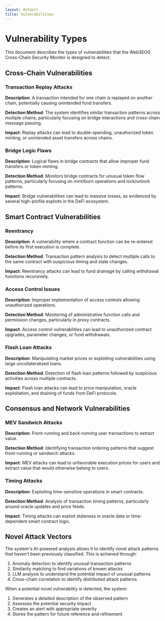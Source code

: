 ```yaml
---
layout: default
title: Vulnerabilities
---
```


# Vulnerability Types

This document describes the types of vulnerabilities that the Web3EOG Cross-Chain Security Monitor is designed to detect.

## Cross-Chain Vulnerabilities

### Transaction Replay Attacks

**Description**: A transaction intended for one chain is replayed on another chain, potentially causing unintended fund transfers.

**Detection Method**: The system identifies similar transaction patterns across multiple chains, particularly focusing on bridge interactions and cross-chain message passing.

**Impact**: Replay attacks can lead to double-spending, unauthorized token minting, or unintended asset transfers across chains.

### Bridge Logic Flaws

**Description**: Logical flaws in bridge contracts that allow improper fund transfers or token minting.

**Detection Method**: Monitors bridge contracts for unusual token flow patterns, particularly focusing on mint/burn operations and lock/unlock patterns.

**Impact**: Bridge vulnerabilities can lead to massive losses, as evidenced by several high-profile exploits in the DeFi ecosystem.

## Smart Contract Vulnerabilities

### Reentrancy

**Description**: A vulnerability where a contract function can be re-entered before its first execution is complete.

**Detection Method**: Transaction pattern analysis to detect multiple calls to the same contract with suspicious timing and state changes.

**Impact**: Reentrancy attacks can lead to fund drainage by calling withdrawal functions recursively.

### Access Control Issues

**Description**: Improper implementation of access controls allowing unauthorized operations.

**Detection Method**: Monitoring of administrative function calls and permission changes, particularly in proxy contracts.

**Impact**: Access control vulnerabilities can lead to unauthorized contract upgrades, parameter changes, or fund withdrawals.

### Flash Loan Attacks

**Description**: Manipulating market prices or exploiting vulnerabilities using large uncollateralized loans.

**Detection Method**: Detection of flash loan patterns followed by suspicious activities across multiple contracts.

**Impact**: Flash loan attacks can lead to price manipulation, oracle exploitation, and draining of funds from DeFi protocols.

## Consensus and Network Vulnerabilities

### MEV Sandwich Attacks

**Description**: Front-running and back-running user transactions to extract value.

**Detection Method**: Identifying transaction ordering patterns that suggest front-running or sandwich attacks.

**Impact**: MEV attacks can lead to unfavorable execution prices for users and extract value that would otherwise belong to users.

### Timing Attacks

**Description**: Exploiting time-sensitive operations in smart contracts.

**Detection Method**: Analysis of transaction timing patterns, particularly around oracle updates and price feeds.

**Impact**: Timing attacks can exploit staleness in oracle data or time-dependent smart contract logic.

## Novel Attack Vectors

The system's AI-powered analysis allows it to identify novel attack patterns that haven't been previously classified. This is achieved through:

1. Anomaly detection to identify unusual transaction patterns
2. Similarity matching to find variations of known attacks
3. LLM analysis to understand the potential impact of unusual patterns
4. Cross-chain correlation to identify distributed attack patterns

When a potential novel vulnerability is detected, the system:

1. Generates a detailed description of the observed pattern
2. Assesses the potential security impact
3. Creates an alert with appropriate severity
4. Stores the pattern for future reference and refinement
